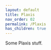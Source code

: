 ```yaml
---
layout: default
title: Plaxis
nav_order: 02
permalink: /Plaxis
has_children: true
---
```


Some Plaxis stuff.